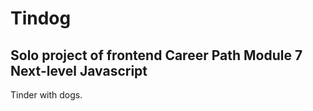 # Tindog

## Solo project of frontend Career Path Module 7 Next-level Javascript

Tinder with dogs.
